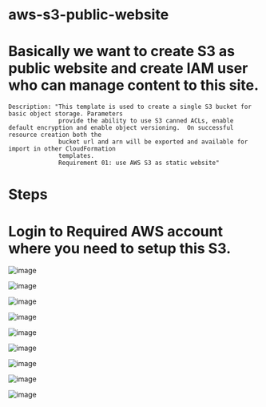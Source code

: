 ﻿# aws-s3-public-website
# Basically we want to create S3 as public website and create IAM user who can manage content to this site.

    Description: "This template is used to create a single S3 bucket for basic object storage. Parameters 
                  provide the ability to use S3 canned ACLs, enable default encryption and enable object versioning.  On successful resource creation both the 
                  bucket url and arn will be exported and available for import in other CloudFormation 
                  templates.
                  Requirement 01: use AWS S3 as static website"

# Steps
# Login to Required AWS account where you need to setup this S3.

![image](https://user-images.githubusercontent.com/44979343/161304826-247e63ce-77b1-4252-acfb-48d97f49cec8.png)

![image](https://user-images.githubusercontent.com/44979343/161305978-2b9b4821-0229-4ab3-85be-007bc353b7c7.png)

![image](https://user-images.githubusercontent.com/44979343/161306521-2808e31b-f8e1-408f-985c-c88f2d033d8d.png)

![image](https://user-images.githubusercontent.com/44979343/161306617-793bd402-0590-4eec-8430-f8a38e3e266d.png)

![image](https://user-images.githubusercontent.com/44979343/161306769-868bdbd5-0c0a-4d12-bdc1-784c9d164690.png)

![image](https://user-images.githubusercontent.com/44979343/161306847-c4ce9710-7d75-4877-be11-366114d631bf.png)

![image](https://user-images.githubusercontent.com/44979343/161306980-02f33bbc-6f9e-4c52-9faf-229f853697a0.png)

![image](https://user-images.githubusercontent.com/44979343/161308730-f086e083-081c-41f0-8678-896cf642106e.png)

![image](https://user-images.githubusercontent.com/44979343/161308216-941070ea-05d3-4000-a04e-a9de7ceb0af9.png)
